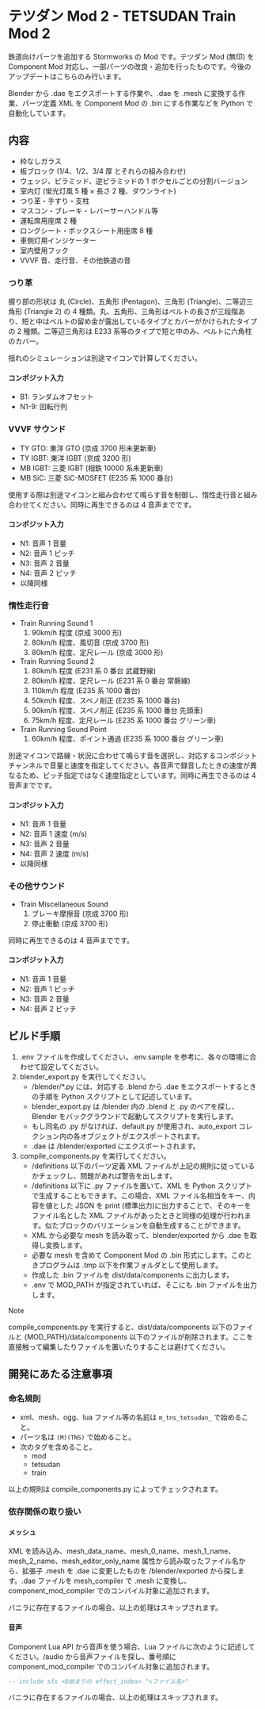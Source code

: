# テツダン Mod 2 - TETSUDAN Train Mod 2

鉄道向けパーツを追加する Stormworks の Mod です。テツダン Mod (無印) を Component Mod 対応し、一部パーツの改良・追加を行ったものです。今後のアップデートはこちらのみ行います。

Blender から .dae をエクスポートする作業や、.dae を .mesh に変換する作業、パーツ定義 XML を Component Mod の .bin にする作業などを Python で自動化しています。

## 内容

-   枠なしガラス
-   板ブロック (1/4、1/2、3/4 厚 とそれらの組み合わせ)
-   ウェッジ、ピラミッド、逆ピラミッドの 1 ボクセルごとの分割バージョン
-   室内灯 (蛍光灯風 5 種 × 長さ 2 種、ダウンライト)
-   つり革・手すり・支柱
-   マスコン・ブレーキ・レバーサーハンドル等
-   運転席用座席 2 種
-   ロングシート・ボックスシート用座席 8 種
-   車側灯用インジケーター
-   室内壁用フック
-   VVVF 音、走行音、その他鉄道の音

### つり革

握り部の形状は 丸 (Circle)、五角形 (Pentagon)、三角形 (Triangle)、二等辺三角形 (Triangle 2) の 4 種類。丸、五角形、三角形はベルトの長さが三段階あり、短と中はベルトの留め金が露出しているタイプとカバーがかけられたタイプの 2 種類。二等辺三角形は E233 系等のタイプで短と中のみ、ベルトに六角柱のカバー。

揺れのシミュレーションは別途マイコンで計算してください。

#### コンポジット入力

-   B1: ランダムオフセット
-   N1-9: 回転行列

### VVVF サウンド

-   TY GTO: 東洋 GTO (京成 3700 形未更新車)
-   TY IGBT: 東洋 IGBT (京成 3200 形)
-   MB IGBT: 三菱 IGBT (相鉄 10000 系未更新車)
-   MB SiC: 三菱 SiC-MOSFET (E235 系 1000 番台)

使用する際は別途マイコンと組み合わせて鳴らす音を制御し、惰性走行音と組み合わせてください。同時に再生できるのは 4 音声までです。

#### コンポジット入力

-   N1: 音声 1 音量
-   N2: 音声 1 ピッチ
-   N3: 音声 2 音量
-   N4: 音声 2 ピッチ
-   以降同様

### 惰性走行音

-   Train Running Sound 1
    1. 90km/h 程度 (京成 3000 形)
    2. 80km/h 程度、風切音 (京成 3700 形)
    3. 80km/h 程度、定尺レール (京成 3000 形)
-   Train Running Sound 2
    1. 80km/h 程度 (E231 系 0 番台 武蔵野線)
    2. 80km/h 程度、定尺レール (E231 系 0 番台 常磐線)
    3. 110km/h 程度 (E235 系 1000 番台)
    4. 50km/h 程度、スペノ削正 (E235 系 1000 番台)
    5. 90km/h 程度、スペノ削正 (E235 系 1000 番台 先頭車)
    6. 75km/h 程度、定尺レール (E235 系 1000 番台 グリーン車)
-   Train Running Sound Point
    1. 60km/h 程度、ポイント通過 (E235 系 1000 番台 グリーン車)

別途マイコンで路線・状況に合わせて鳴らす音を選択し、対応するコンポジットチャンネルで音量と速度を指定してください。各音声で録音したときの速度が異なるため、ピッチ指定ではなく速度指定としています。同時に再生できるのは 4 音声までです。

#### コンポジット入力

-   N1: 音声 1 音量
-   N2: 音声 1 速度 (m/s)
-   N3: 音声 2 音量
-   N4: 音声 2 速度 (m/s)
-   以降同様

### その他サウンド

-   Train Miscellaneous Sound
    1. ブレーキ摩擦音 (京成 3700 形)
    2. 停止衝動 (京成 3700 形)

同時に再生できるのは 4 音声までです。

#### コンポジット入力

-   N1: 音声 1 音量
-   N2: 音声 1 ピッチ
-   N3: 音声 2 音量
-   N4: 音声 2 ピッチ

## ビルド手順

1. .env ファイルを作成してください。.env.sample を参考に、各々の環境に合わせて設定してください。
2. blender_export.py を実行してください。
    - /blender/\*.py には、対応する .blend から .dae をエクスポートするときの手順を Python スクリプトとして記述しています。
    - blender_export.py は /blender 内の .blend と .py のペアを探し、Blender をバックグラウンドで起動してスクリプトを実行します。
    - もし同名の .py がなければ、default.py が使用され、auto_export コレクション内の各オブジェクトがエクスポートされます。
    - .dae は /blender/exported にエクスポートされます。
3. compile_components.py を実行してください。
    - /definitions 以下のパーツ定義 XML ファイルが上記の規則に従っているかチェックし、問題があれば警告を出します。
    - /definitions 以下に .py ファイルを置いて、XML を Python スクリプトで生成することもできます。この場合、XML ファイル名相当をキー、内容を値とした JSON を print (標準出力)に出力することで、そのキーをファイル名とした XML ファイルがあったときと同様の処理が行われます。似たブロックのバリエーションを自動生成することができます。
    - XML から必要な mesh を読み取って、blender/exported から .dae を取得し変換します。
    - 必要な mesh を含めて Component Mod の .bin 形式にします。このときプログラムは .tmp 以下を作業フォルダとして使用します。
    - 作成した .bin ファイルを dist/data/components に出力します。
    - .env で MOD_PATH が指定されていれば、そこにも .bin ファイルを出力します。

> [!NOTE]
> compile_components.py を実行すると、dist/data/components 以下のファイルと {MOD_PATH}/data/components 以下のファイルが削除されます。ここを直接触って編集したりファイルを置いたりすることは避けてください。

## 開発にあたる注意事項

### 命名規則

-   xml、mesh、ogg、lua ファイル等の名前は `m_tns_tetsudan_` で始めること。
-   パーツ名は `(M)(TNS)` で始めること。
-   次のタグを含めること。
    -   mod
    -   tetsudan
    -   train

以上の規則は compile_components.py によってチェックされます。

### 依存関係の取り扱い

#### メッシュ

XML を読み込み、mesh_data_name、mesh_0_name、mesh_1_name、mesh_2_name、mesh_editor_only_name 属性から読み取ったファイル名から、拡張子 .mesh を .dae に変更したものを /blender/exported から探します。.dae ファイルを mesh_compiler で .mesh に変換し、component_mod_compiler でのコンパイル対象に追加されます。

バニラに存在するファイルの場合、以上の処理はスキップされます。

#### 音声

Component Lua API から音声を使う場合、Lua ファイルに次のように記述してください。/audio から音声ファイルを探し、番号順に component_mod_compiler でのコンパイル対象に追加されます。

```lua
-- include sfx <0始まりの effect_index> "<ファイル名>"
```

バニラに存在するファイルの場合、以上の処理はスキップされます。
